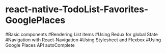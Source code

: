 # react-native-TodoList-Favorites-GooglePlaces

#Basic components
#Rendering List items
#Using Redux for global State
#Navigation with React-Navigation
#Using Stylesheet and Flexbox
#Using Google Places API autoComplete
